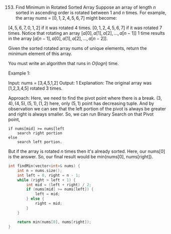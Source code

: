 
153. Find Minimum in Rotated Sorted Array
Suppose an array of length $n$ sorted in ascending order is rotated between $1$ and $n$ times. For example, the array nums = $[0,1,2,4,5,6,7]$ might become:

$[4,5,6,7,0,1,2]$ if it was rotated $4$ times.
$[0,1,2,4,5,6,7]$ if it was rotated $7$ times.
Notice that rotating an array $[a[0], a[1], a[2], ..., a[n-1]]$ $1$ time results in the array $[a[n-1], a[0], a[1], a[2], ..., a[n-2]]$.

Given the sorted rotated array nums of unique elements, return the minimum element of this array.

You must write an algorithm that runs in $O(log n)$ time.

Example 1:

Input: nums = [3,4,5,1,2]
Output: 1
Explanation: The original array was [1,2,3,4,5] rotated 3 times.

Approach:
Here, we need to find the pivot point where there is a break. $(3, 4), (4, 5), (5, 1), (1, 2)$ here, only $(5, 1)$ point has decreasing tuple. And by observation we can see that the left portion of the pivot is always be greater and right is always smaller. So, we can run Binary Search on that Pivot point, 
```
if nums[mid] >= nums[left
    search right portion
else 
    search left portion.
```
But if the array is rotated $n$ times then it's already sorted. Here, our nums[0] is the answer. So, our final result would be min(nums[0], nums[right]).

```c++
int findMin(vector<int>& nums) {
    int n = nums.size();
    int left = 0, right = n - 1;
    while (right > left + 1) {
        int mid = (left + right) / 2;
        if (nums[mid] >= nums[left]) {
            left = mid;
        } else {
            right = mid;
        }
    }

    return min(nums[0], nums[right]);
}
```
